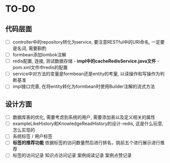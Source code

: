 # TO-DO

## 代码层面

- [ ] controller中的repository转化为service, 要注意RESTful中的URI命名, 一定要是名词, 需要斟酌
- [ ] formbean添加lombok注解
- [ ] redis配置, 连接, 测试数据存储 - **impl中的cacheRedisService.java文件** - pom.xml文件中redis的配置
- [ ] service中对方法的变量是formbean还是entity的考量, 以读操作和写操作为判断基准
- [ ] impl接口完善, 在将entity转化为formbean时使用Builder注解的流式方法

## 设计方面

- [ ] 数据库表的优化, 需要考虑到系统的用户, 需要添加表以及定义相关的属性
- [ ] exampleLikeHistory和KnowledgeReadHistory的设计-redis, 这是什么玩意, 怎么实现的
- [ ] 系统标签 / 用户标签
- [ ] **标签的推荐功能** 依据标签的访问数量然后进行排名，挑前五个进行展示进行推荐
- [ ] 标签的访问记录 知识点访问记录 案例阅读记录 案例点赞记录